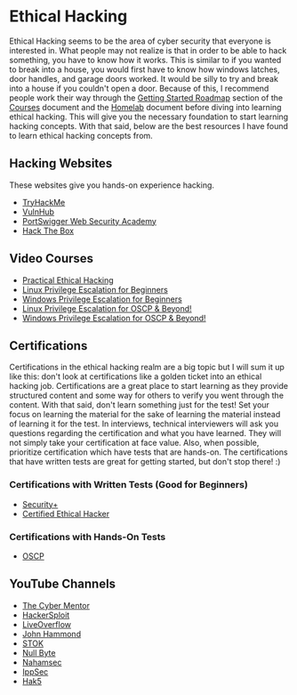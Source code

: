 # Ethical Hacking
Ethical Hacking seems to be the area of cyber security that everyone is interested in. What people may not realize is that in order to be able to hack something, you have to know how it works. This is similar to if you wanted to break into a house, you would first have to know how windows latches, door handles, and garage doors worked. It would be silly to try and break into a house if you couldn't open a door. Because of this, I recommend people work their way through the [Getting Started Roadmap](https://github.com/syth3/Cyber-Beginner-Resources/blob/main/Courses.md#geting-started-roadmap) section of the [Courses](https://github.com/syth3/Cyber-Beginner-Resources/blob/main/Courses.md) document and the [Homelab](https://github.com/syth3/Cyber-Beginner-Resources/blob/main/Homelab.md) document before diving into learning ethical hacking. This will give you the necessary foundation to start learning hacking concepts. With that said, below are the best resources I have found to learn ethical hacking concepts from.

## Hacking Websites
These websites give you hands-on experience hacking.
- [TryHackMe](https://tryhackme.com/)
- [VulnHub](https://www.vulnhub.com/)
- [PortSwigger Web Security Academy](https://portswigger.net/web-security)
- [Hack The Box](https://www.hackthebox.eu/)

## Video Courses
- [Practical Ethical Hacking](https://academy.tcm-sec.com/p/practical-ethical-hacking-the-complete-course)
- [Linux Privilege Escalation for Beginners](https://academy.tcm-sec.com/p/linux-privilege-escalation)
- [Windows Privilege Escalation for Beginners](https://academy.tcm-sec.com/p/windows-privilege-escalation-for-beginners)
- [Linux Privilege Escalation for OSCP & Beyond!](https://www.udemy.com/course/linux-privilege-escalation/)
- [Windows Privilege Escalation for OSCP & Beyond!](https://www.udemy.com/course/windows-privilege-escalation/)

## Certifications
Certifications in the ethical hacking realm are a big topic but I will sum it up like this: don't look at certifications like a golden ticket into an ethical hacking job. Certifications are a great place to start learning as they provide structured content and some way for others to verify you went through the content. With that said, don't learn something just for the test! Set your focus on learning the material for the sake of learning the material instead of learning it for the test. In interviews, technical interviewers will ask you questions regarding the certification and what you have learned. They will not simply take your certification at face value. Also, when possible, prioritize certification which have tests that are hands-on. The certifications that have written tests are great for getting started, but don't stop there! :)

### Certifications with Written Tests (Good for Beginners)
- [Security+](https://www.comptia.org/certifications/security)
- [Certified Ethical Hacker](https://www.eccouncil.org/programs/certified-ethical-hacker-ceh/)

### Certifications with Hands-On Tests
- [OSCP](https://www.offensive-security.com/pwk-oscp/)

## YouTube Channels
- [The Cyber Mentor](https://www.youtube.com/channel/UC0ArlFuFYMpEewyRBzdLHiw)
- [HackerSploit](https://www.youtube.com/channel/UC0ZTPkdxlAKf-V33tqXwi3Q)
- [LiveOverflow](https://www.youtube.com/channel/UClcE-kVhqyiHCcjYwcpfj9w)
- [John Hammond](https://www.youtube.com/user/RootOfTheNull)
- [STOK](https://www.youtube.com/channel/UCQN2DsjnYH60SFBIA6IkNwg)
- [Null Byte](https://www.youtube.com/channel/UCgTNupxATBfWmfehv21ym-g)
- [Nahamsec](https://www.youtube.com/c/Nahamsec/videos?view=0&sort=p&flow=grid)
- [IppSec](https://www.youtube.com/channel/UCa6eh7gCkpPo5XXUDfygQQA)
- [Hak5](https://www.youtube.com/c/hak5/featured)